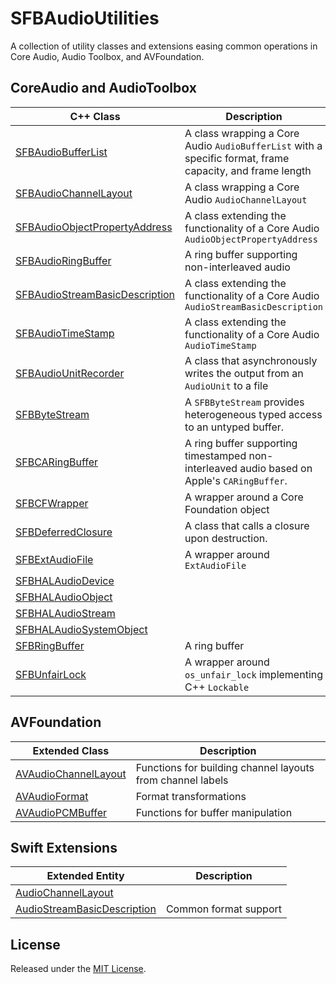 # SFBAudioUtilities

A collection of utility classes and extensions easing common operations in Core Audio, Audio Toolbox, and AVFoundation.


## CoreAudio and AudioToolbox

| C++ Class | Description |
| --- | --- |
| [SFBAudioBufferList](SFBAudioBufferList.hpp) | A class wrapping a Core Audio `AudioBufferList` with a specific format, frame capacity, and frame length |
| [SFBAudioChannelLayout](SFBAudioChannelLayout.hpp) | A class wrapping a Core Audio `AudioChannelLayout` |
| [SFBAudioObjectPropertyAddress](SFBAudioObjectPropertyAddress.hpp) | A class extending the functionality of a Core Audio `AudioObjectPropertyAddress` |
| [SFBAudioRingBuffer](SFBAudioRingBuffer.hpp) | A ring buffer supporting non-interleaved audio |
| [SFBAudioStreamBasicDescription](SFBAudioStreamBasicDescription.hpp) | A class extending the functionality of a Core Audio `AudioStreamBasicDescription` |
| [SFBAudioTimeStamp](SFBAudioTimeStamp.hpp) | A class extending the functionality of a Core Audio `AudioTimeStamp` |
| [SFBAudioUnitRecorder](SFBAudioUnitRecorder.hpp) | A class that asynchronously writes the output from an `AudioUnit` to a file |
| [SFBByteStream](SFBByteStream.hpp) | A `SFBByteStream` provides heterogeneous typed access to an untyped buffer. |
| [SFBCARingBuffer](SFBCARingBuffer.hpp) | A ring buffer supporting timestamped non-interleaved audio based on Apple's `CARingBuffer`. |
| [SFBCFWrapper](SFBCFWrapper.hpp) | A wrapper around a Core Foundation object|
| [SFBDeferredClosure](SFBDeferredClosure.hpp) | A class that calls a closure upon destruction. |
| [SFBExtAudioFile](SFBExtAudioFile.hpp) | A wrapper around `ExtAudioFile` |
| [SFBHALAudioDevice](SFBHALAudioDevice.hpp) | |
| [SFBHALAudioObject](SFBHALAudioObject.hpp) | |
| [SFBHALAudioStream](SFBHALAudioStream.hpp) | |
| [SFBHALAudioSystemObject](SFBHALAudioSystemObject.hpp) | |
| [SFBRingBuffer](SFBRingBuffer.hpp) | A ring buffer |
| [SFBUnfairLock](SFBUnfairLock.hpp) | A wrapper around `os_unfair_lock` implementing C++ `Lockable` |

## AVFoundation

| Extended Class | Description |
| --- | --- |
| [AVAudioChannelLayout](AVAudioChannelLayout+SFBChannelLabels.h) | Functions for building channel layouts from channel labels |
| [AVAudioFormat](AVAudioFormat+SFBFormatTransformation.h) | Format transformations |
| [AVAudioPCMBuffer](AVAudioPCMBuffer+SFBBufferUtilities.h) | Functions for buffer manipulation |

## Swift Extensions

| Extended Entity | Description |
| --- | --- |
| [AudioChannelLayout](AudioChannelLayout+SFBExtensions.swift) | |
| [AudioStreamBasicDescription](AudioStreamBasicDescription+SFBExtensions.swift) | Common format support |

## License

Released under the [MIT License](https://github.com/sbooth/SFBAudioUtilities/blob/main/LICENSE.txt).
